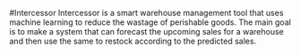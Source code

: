 #Intercessor
Intercessor is a smart warehouse management tool that uses machine learning to reduce the wastage of perishable goods. The main goal is to make a system that can forecast the upcoming sales for a warehouse and then use the same to restock according to the predicted sales.
